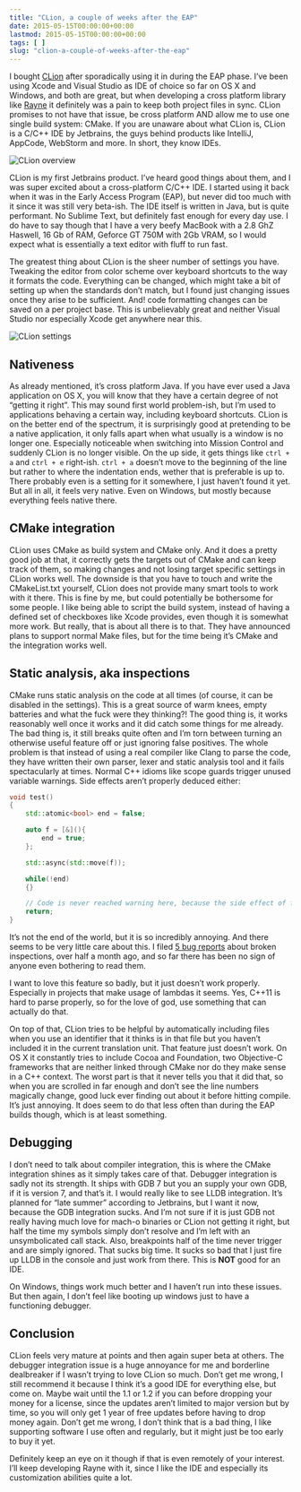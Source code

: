 ```yaml
---
title: "CLion, a couple of weeks after the EAP"
date: 2015-05-15T00:00:00+00:00
lastmod: 2015-05-15T00:00:00+00:00
tags: [ ]
slug: "clion-a-couple-of-weeks-after-the-eap"
---
```


I bought [CLion](https://www.jetbrains.com/clion/) after sporadically using it in during the EAP phase. I’ve been using Xcode and Visual Studio as IDE of choice so far on OS X and Windows, and both are great, but when developing a cross platform library like [Rayne](https://rayne3d.com/) it definitely was a pain to keep both project files in sync. CLion promises to not have that issue, be cross platform AND allow me to use one single build system: CMake. If you are unaware about what CLion is, CLion is a C/C++ IDE by Jetbrains, the guys behind products like IntelliJ, AppCode, WebStorm and more. In short, they know IDEs.

![CLion overview](/images/2017/06/Screen-Shot-2015-05-15-at-00.11.26.png)

CLion is my first Jetbrains product. I’ve heard good things about them, and I was super excited about a cross-platform C/C++ IDE. I started using it back when it was in the Early Access Program (EAP), but never did too much with it since it was still very beta-ish. The IDE itself is written in Java, but is quite performant. No Sublime Text, but definitely fast enough for every day use. I do have to say though that I have a very beefy MacBook with a 2.8 GhZ Haswell, 16 Gb of RAM, Geforce GT 750M with 2Gb VRAM, so I would expect what is essentially a text editor with fluff to run fast.

The greatest thing about CLion is the sheer number of settings you have. Tweaking the editor from color scheme over keyboard shortcuts to the way it formats the code. Everything can be changed, which might take a bit of setting up when the standards don’t match, but I found just changing issues once they arise to be sufficient. And! code formatting changes can be saved on a per project base. This is unbelievably great and neither Visual Studio nor especially Xcode get anywhere near this.

![CLion settings](/images/2017/06/CLion-settings.png)

## Nativeness

As already mentioned, it’s cross platform Java. If you have ever used a Java application on OS X, you will know that they have a certain degree of not “getting it right”. This may sound first world problem-ish, but I’m used to applications behaving a certain way, including keyboard shortcuts. CLion is on the better end of the spectrum, it is surprisingly good at pretending to be a native application, it only falls apart when what usually is a window is no longer one. Especially noticeable when switching into Mission Control and suddenly CLion is no longer visible. On the up side, it gets things like `ctrl + a` and `ctrl + e` right-ish. `ctrl + a` doesn’t move to the beginning of the line but rather to where the indentation ends, wether that is preferable is up to. There probably even is a setting for it somewhere, I just haven’t found it yet. But all in all, it feels very native. Even on Windows, but mostly because everything feels native there.

## CMake integration

CLion uses CMake as build system and CMake only. And it does a pretty good job at that, it correctly gets the targets out of CMake and can keep track of them, so making changes and not losing target specific settings in CLion works well. The downside is that you have to touch and write the CMakeList.txt yourself, CLion does not provide many smart tools to work with it there. This is fine by me, but could potentially be bothersome for some people. I like being able to script the build system, instead of having a defined set of checkboxes like Xcode provides, even though it is somewhat more work. But really, that is about all there is to that. They have announced plans to support normal Make files, but for the time being it’s CMake and the integration works well.

## Static analysis, aka inspections

CMake runs static analysis on the code at all times (of course, it can be disabled in the settings). This is a great source of warm knees, empty batteries and what the fuck were they thinking?! The good thing is, it works reasonably well once it works and it did catch some things for me already. The bad thing is, it still breaks quite often and I’m torn between turning an otherwise useful feature off or just ignoring false positives. The whole problem is that instead of using a real compiler like Clang to parse the code, they have written their own parser, lexer and static analysis tool and it fails spectacularly at times. Normal C++ idioms like scope guards trigger unused variable warnings. Side effects aren’t properly deduced either:

```cpp
void test()
{
    std::atomic<bool> end = false;

    auto f = [&](){
        end = true;
    };

    std::async(std::move(f));

    while(!end)
    {}

    // Code is never reached warning here, because the side effect of f is never taken into account
    return; 
}
```

It’s not the end of the world, but it is so incredibly annoying. And there seems to be very little care about this. I filed [5 bug reports](https://youtrack.jetbrains.com/issues/CPP?q=by%3A+justsid) about broken inspections, over half a month ago, and so far there has been no sign of anyone even bothering to read them.

I want to love this feature so badly, but it just doesn’t work properly. Especially in projects that make usage of lambdas it seems. Yes, C++11 is hard to parse properly, so for the love of god, use something that can actually do that.

On top of that, CLion tries to be helpful by automatically including files when you use an identifier that it thinks is in that file but you haven’t included it in the current translation unit. That feature just doesn’t work. On OS X it constantly tries to include Cocoa and Foundation, two Objective-C frameworks that are neither linked through CMake nor do they make sense in a C++ context. The worst part is that it never tells you that it did that, so when you are scrolled in far enough and don’t see the line numbers magically change, good luck ever finding out about it before hitting compile. It’s just annoying. It does seem to do that less often than during the EAP builds though, which is at least something.

## Debugging

I don’t need to talk about compiler integration, this is where the CMake integration shines as it simply takes care of that. Debugger integration is sadly not its strength. It ships with GDB 7 but you an supply your own GDB, if it is version 7, and that’s it. I would really like to see LLDB integration. It’s planned for “late summer” according to Jetbrains, but I want it now, because the GDB integration sucks. And I’m not sure if it is just GDB not really having much love for mach-o binaries or CLion not getting it right, but half the time my symbols simply don’t resolve and I’m left with an unsymbolicated call stack. Also, breakpoints half of the time never trigger and are simply ignored. That sucks big time. It sucks so bad that I just fire up LLDB in the console and just work from there. This is **NOT** good for an IDE.

On Windows, things work much better and I haven’t run into these issues. But then again, I don’t feel like booting up windows just to have a functioning debugger.

## Conclusion

CLion feels very mature at points and then again super beta at others. The debugger integration issue is a huge annoyance for me and borderline dealbreaker if I wasn’t trying to love CLion so much. Don’t get me wrong, I still recommend it because I think it’s a good IDE for everything else, but come on. Maybe wait until the 1.1 or 1.2 if you can before dropping your money for a license, since the updates aren’t limited to major version but by time, so you will only get 1 year of free updates before having to drop money again. Don’t get me wrong, I don’t think that is a bad thing, I like supporting software I use often and regularly, but it might just be too early to buy it yet.

Definitely keep an eye on it though if that is even remotely of your interest. I’ll keep developing Rayne with it, since I like the IDE and especially its customization abilities quite a lot.
